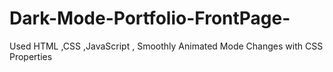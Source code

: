 # Dark-Mode-Portfolio-FrontPage-
Used HTML ,CSS ,JavaScript , Smoothly Animated Mode Changes with CSS Properties 
